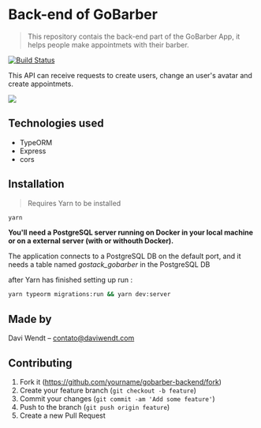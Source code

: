 # Back-end of GoBarber
> This repository contais the back-end part of the GoBarber App, it helps people make appointmets with their barber.

[![Build Status][travis-image]][travis-url]


This API can receive requests to create users, change an user's avatar and create appointmets.

![](header.png)

## Technologies used

* TypeORM
* Express
* cors


## Installation
> Requires Yarn to be installed

```sh
yarn
```
**You'll need a PostgreSQL server running on Docker in your local machine or on a external server (with or withouth Docker).**

The application connects to a PostgreSQL DB on the default port, and it needs a table named *gostack_gobarber* in the PostgreSQL DB

after Yarn has finished setting up run :
```sh
yarn typeorm migrations:run && yarn dev:server
```


## Made by

Davi Wendt – contato@daviwendt.com


## Contributing

1. Fork it (<https://github.com/yourname/gobarber-backend/fork>)
2. Create your feature branch (`git checkout -b feature`)
3. Commit your changes (`git commit -am 'Add some feature'`)
4. Push to the branch (`git push origin feature`)
5. Create a new Pull Request

<!-- Markdown link & img dfn's -->

[travis-image]: https://img.shields.io/travis/dbader/node-datadog-metrics/master.svg?style=flat-square
[travis-url]: https://travis-ci.org/dbader/node-datadog-metrics
[wiki]: https://github.com/yourname/yourproject/wiki
